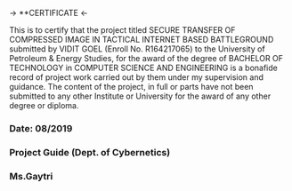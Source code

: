 
-> **CERTIFICATE <-

This is to certify that the project titled SECURE TRANSFER OF COMPRESSED IMAGE IN TACTICAL INTERNET BASED BATTLEGROUND submitted by VIDIT GOEL (Enroll No. R164217065) to the University of Petroleum & Energy Studies, for the award of the degree of BACHELOR OF TECHNOLOGY in COMPUTER SCIENCE AND ENGINEERING is a bonafide record of project work carried out by them under my supervision and guidance. The content of the project, in full or parts have not been submitted to any other Institute or University for the award of any other degree or diploma. 

### Date: 08/2019


### Project Guide   			                                                                                          (Dept. of Cybernetics)			
### Ms.Gaytri						

